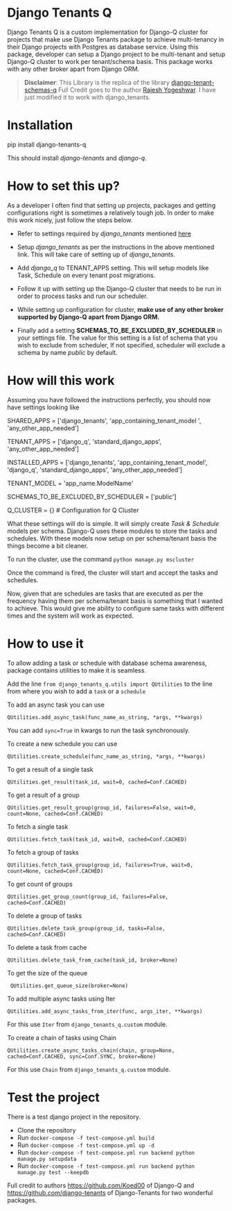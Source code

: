 # Django Tenants  Q



Django Tenants Q is a custom implementation for Django-Q cluster for projects that make use Django Tenants package to achieve multi-tenancy in their Django projects with Postgres as database service. Using this package, developer can setup a Django project to be multi-tenant and setup Django-Q cluster to work per tenant/schema basis. This package works with any other broker apart from Django ORM.



> **Disclaimer**: This Library is the replica of the library [django-tenant-schemas-q](https://github.com/rajeshyogeshwar/django-tenant-schemas-q)
> Full Credit goes to the author [Rajesh Yogeshwar](https://github.com/rajeshyogeshwar/).
> I have just modified it to work with django_tenants.




# Installation



pip install django-tenants-q



This should install *django-tenants* and *django-q*.



# How to set this up?

As a developer I often find that setting up projects, packages and getting configurations right is sometimes a relatively tough job. In order to make this work nicely, just follow the steps below.



- Refer to settings required by *django_tenants* mentioned [here](https://django-tenants.readthedocs.io/en/latest/install.html)

- Setup *django_tenants* as per the instructions in the above mentioned link. This will take care of setting up of *django_tenants*.

- Add *django_q* to TENANT_APPS setting. This will setup models like Task, Schedule on every tenant post migrations.

- Follow it up with setting up the Django-Q cluster that needs to be run in order to process tasks and run our scheduler.

- While setting up configuration for cluster, **make use of any other broker supported by Django-Q apart from Django ORM.**

- Finally add a setting **SCHEMAS_TO_BE_EXCLUDED_BY_SCHEDULER** in your settings file. The value for this setting is a list of schema that you wish to exclude from scheduler, If not specified, scheduler will exclude a schema by name *public* by default.



# How will this work

Assuming you have followed the instructions perfectly, you should now have settings looking like



SHARED_APPS = ['django_tenants', 'app_containing_tenant_model ', 'any_other_app_needed']

TENANT_APPS = ['django_q', 'standard_django_apps', 'any_other_app_needed']

INSTALLED_APPS = ['django_tenants', 'app_containing_tenant_model', 'django_q', 'standard_django_apps', 'any_other_app_needed']

TENANT_MODEL = 'app_name.ModelName'

SCHEMAS_TO_BE_EXCLUDED_BY_SCHEDULER = ['public']

Q_CLUSTER = {} # Configuration for Q Cluster



What these settings will do is simple. It will simply create *Task & Schedule* models per schema. Django-Q uses these modules to store the tasks and schedules. With these models now setup on per schema/tenant basis the things become a bit cleaner.



To run the cluster, use the command `python manage.py mscluster`

Once the command is fired, the cluster will start and accept the tasks and schedules.



Now, given that are schedules are tasks that are executed as per the frequency having them per schema/tenant basis is something that I wanted to achieve. This would give me ability to configure same tasks with different times and the system will work as expected.


# How to use it

To allow adding a task or schedule with database schema awareness, package contains utilities to make it is seamless.

Add the line `from django_tenants_q.utils import QUtilities` to the line from where you wish to add a `task` or a `schedule`

To add an async task you can use

    QUtilities.add_async_task(func_name_as_string, *args, **kwargs)
 You can add `sync=True` in kwargs to run the task synchronously.

To create a new schedule you can use

    QUtilities.create_schedule(func_name_as_string, *args, **kwargs)

To get a result of a single task

    QUtilities.get_result(task_id, wait=0, cached=Conf.CACHED)

To get a result of a group

    QUtilities.get_result_group(group_id, failures=False, wait=0, count=None, cached=Conf.CACHED)

To fetch a single task

    QUtilities.fetch_task(task_id, wait=0, cached=Conf.CACHED)

To fetch a group of tasks

    QUtilities.fetch_task_group(group_id, failures=True, wait=0, count=None, cached=Conf.CACHED)

To get count of groups

    QUtilities.get_group_count(group_id, failures=False, cached=Conf.CACHED)

 To delete a group of tasks

    QUtilities.delete_task_group(group_id, tasks=False, cached=Conf.CACHED)

To delete a task from cache

    QUtilities.delete_task_from_cache(task_id, broker=None)

To get the size of the queue

     QUtilities.get_queue_size(broker=None)

To add multiple async tasks using Iter

    QUtilities.add_async_tasks_from_iter(func, args_iter, **kwargs)
 For this use `Iter` from `django_tenants_q.custom` module.

To create a chain of tasks using Chain

    QUtilities.create_async_tasks_chain(chain, group=None, cached=Conf.CACHED, sync=Conf.SYNC, broker=None)
 For this use `Chain` from `django_tenants_q.custom` module.


# Test the project

There is a test django project in the repository.
- Clone the repository
- Run `docker-compose -f test-compose.yml build`
- Run `docker-compose -f test-compose.yml up -d`
- Run `docker-compose -f test-compose.yml run backend python manage.py setupdata`
- Run `docker-compose -f test-compose.yml run backend python manage.py test --keepdb`


Full credit to authors https://github.com/Koed00 of Django-Q and https://github.com/django-tenants of Django-Tenants for two wonderful packages.